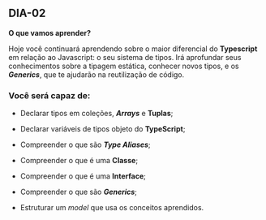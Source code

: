 ## DIA-02

**O que vamos aprender?**

Hoje você continuará aprendendo sobre o maior diferencial do **Typescript** em relação ao Javascript: o seu sistema de tipos. Irá aprofundar seus conhecimentos sobre a tipagem estática, conhecer novos tipos, e os **_Generics_**, que te ajudarão na reutilização de código.

### Você será capaz de:

-   Declarar tipos em coleções,  **_Arrays_**  e  **Tuplas**;
    
-   Declarar variáveis de tipos objeto do  **TypeScript**;
    
-   Compreender o que são  **_Type Aliases_**;
    
-   Compreender o que é uma  **Classe**;
    
-   Compreender o que é uma  **Interface**;
    
-   Compreender o que são  **_Generics_**;
    
-   Estruturar um  _model_  que usa os conceitos aprendidos.
